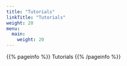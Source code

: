 ```yaml
---
title: "Tutorials"
linkTitle: "Tutorials"
weight: 20
menu:
  main:
    weight: 20
---
```


{{% pageinfo %}}
Tutorials
{{% /pageinfo %}}

